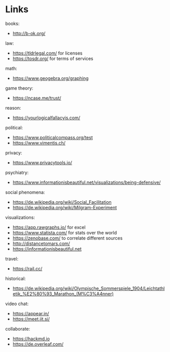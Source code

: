 # Links

books:
- http://b-ok.org/

law:
- https://tldrlegal.com/ for licenses
- https://tosdr.org/ for terms of services

math:
- https://www.geogebra.org/graphing

game theory:
- https://ncase.me/trust/

reason:
- https://yourlogicalfallacyis.com/

political:
- https://www.politicalcompass.org/test
- https://www.vimentis.ch/

privacy:
- https://www.privacytools.io/

psychiatry:
- https://www.informationisbeautiful.net/visualizations/being-defensive/

social phenomena:
- https://de.wikipedia.org/wiki/Social_Facilitation
- https://de.wikipedia.org/wiki/Milgram-Experiment

visualizations:
- https://app.rawgraphs.io/ for excel
- https://www.statista.com/ for stats over the world
- https://zenobase.com/ to correlate different sources
- http://distancetomars.com/
- https://informationisbeautiful.net

travel:
- https://rail.cc/

historical:
- https://de.wikipedia.org/wiki/Olympische_Sommerspiele_1904/Leichtathletik_%E2%80%93_Marathon_(M%C3%A4nner)

video chat:
- https://appear.in/
- https://meet.jit.si/

collaborate:
- https://hackmd.io
- https://de.overleaf.com/
